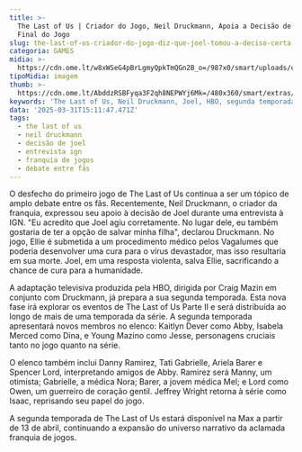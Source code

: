 ```yaml
---
title: >-
  The Last of Us | Criador do Jogo, Neil Druckmann, Apoia a Decisão de Joel no
  Final do Jogo
slug: the-last-of-us-criador-do-jogo-diz-que-joel-tomou-a-deciso-certa
categoria: GAMES
midia: >-
  https://cdn.ome.lt/w8xWSeG4pBrLgmyQpkTmQGn2B_o=/987x0/smart/uploads/conteudo/fotos/OMELETE_CAPA_-_2025-03-31T112235.539.png
tipoMidia: imagem
thumb: >-
  https://cdn.ome.lt/AbddzRSBFyqa3F2qh8NEPWYj6Mk=/480x360/smart/extras/conteudos/omelete_THUMB_-_2025-03-31T112303.114.png
keywords: 'The Last of Us, Neil Druckmann, Joel, HBO, segunda temporada The Last of Us'
data: '2025-03-31T15:11:47.471Z'
tags:
  - the last of us
  - neil druckmann
  - decisão de joel
  - entrevista ign
  - franquia de jogos
  - debate entre fãs
---
```


O desfecho do primeiro jogo de The Last of Us continua a ser um tópico de amplo debate entre os fãs. Recentemente, Neil Druckmann, o criador da franquia, expressou seu apoio à decisão de Joel durante uma entrevista à IGN. "Eu acredito que Joel agiu corretamente. No lugar dele, eu também gostaria de ter a opção de salvar minha filha", declarou Druckmann. No jogo, Ellie é submetida a um procedimento médico pelos Vagalumes que poderia desenvolver uma cura para o vírus devastador, mas isso resultaria em sua morte. Joel, em uma resposta violenta, salva Ellie, sacrificando a chance de cura para a humanidade.

A adaptação televisiva produzida pela HBO, dirigida por Craig Mazin em conjunto com Druckmann, já prepara a sua segunda temporada. Esta nova fase irá explorar os eventos de The Last of Us Parte II e será distribuída ao longo de mais de uma temporada da série. A segunda temporada apresentará novos membros no elenco: Kaitlyn Dever como Abby, Isabela Merced como Dina, e Young Mazino como Jesse, personagens cruciais tanto no jogo quanto na série.

O elenco também inclui Danny Ramirez, Tati Gabrielle, Ariela Barer e Spencer Lord, interpretando amigos de Abby. Ramirez será Manny, um otimista; Gabrielle, a médica Nora; Barer, a jovem médica Mel; e Lord como Owen, um guerreiro de coração gentil. Jeffrey Wright retorna à série como Isaac, reprisando seu papel do jogo.

A segunda temporada de The Last of Us estará disponível na Max a partir de 13 de abril, continuando a expansão do universo narrativo da aclamada franquia de jogos.
